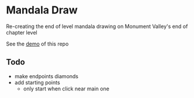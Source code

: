 # Mandala Draw
Re-creating the end of level mandala drawing on Monument Valley's end of chapter level

See the [demo](https://sqyphen.github.io/mandalaDraw/) of this repo 

## Todo

+ make endpoints diamonds 
+ add starting points
	- only start when click near main one